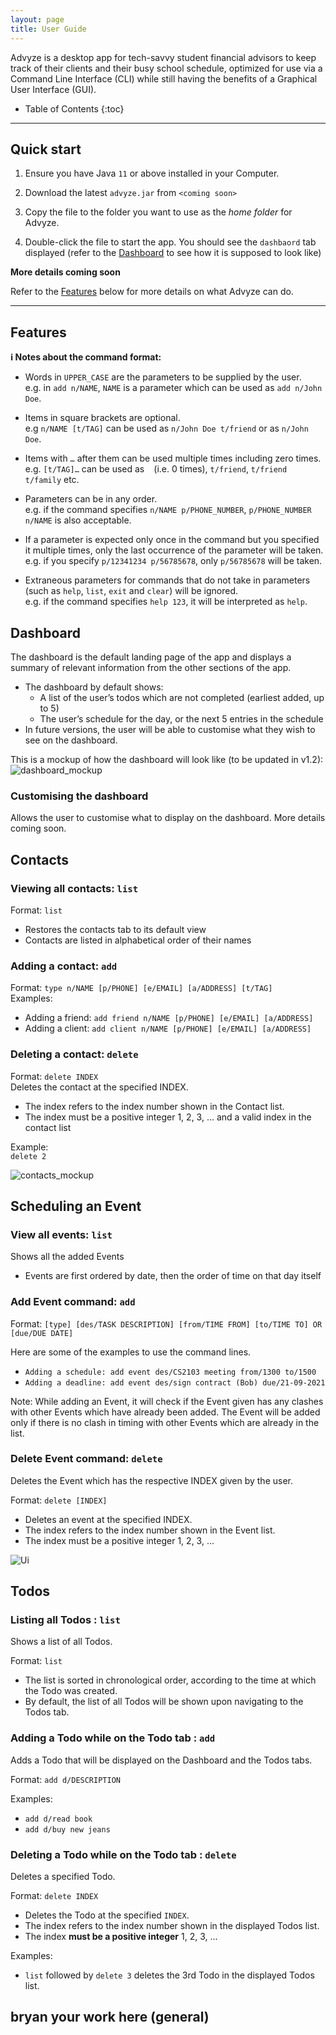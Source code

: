 ```yaml
---
layout: page
title: User Guide
---
```


Advyze is a desktop app for tech-savvy student financial advisors to keep track of their clients and their busy school schedule, optimized for use via a Command Line Interface (CLI) while still having the benefits of a Graphical User Interface (GUI).

-   Table of Contents
    {:toc}

---

## Quick start

1. Ensure you have Java `11` or above installed in your Computer.

2. Download the latest `advyze.jar` from `<coming soon>` 

3. Copy the file to the folder you want to use as the _home folder_ for Advyze.

4. Double-click the file to start the app. You should see the `dashbaord` tab displayed (refer to the [Dashboard](#dashboard) to see how it is supposed to look like)

**More details coming soon**

Refer to the [Features](#Features) below for more details on what Advyze can do.

---

## Features

<div markdown="block" class="alert alert-info">

**:information_source: Notes about the command format:**<br>

-   Words in `UPPER_CASE` are the parameters to be supplied by the user.<br>
    e.g. in `add n/NAME`, `NAME` is a parameter which can be used as `add n/John Doe`.

-   Items in square brackets are optional.<br>
    e.g `n/NAME [t/TAG]` can be used as `n/John Doe t/friend` or as `n/John Doe`.

-   Items with `…`​ after them can be used multiple times including zero times.<br>
    e.g. `[t/TAG]…​` can be used as ` ` (i.e. 0 times), `t/friend`, `t/friend t/family` etc.

-   Parameters can be in any order.<br>
    e.g. if the command specifies `n/NAME p/PHONE_NUMBER`, `p/PHONE_NUMBER n/NAME` is also acceptable.

-   If a parameter is expected only once in the command but you specified it multiple times, only the last occurrence of the parameter will be taken.<br>
    e.g. if you specify `p/12341234 p/56785678`, only `p/56785678` will be taken.

-   Extraneous parameters for commands that do not take in parameters (such as `help`, `list`, `exit` and `clear`) will be ignored.<br>
    e.g. if the command specifies `help 123`, it will be interpreted as `help`.

</div>

## Dashboard
The dashboard is the default landing page of the app and displays a summary of relevant information from the other sections of the app.
* The dashboard by default shows:
  * A list of the user’s todos which are not completed (earliest added, up to 5)
  * The user’s schedule for the day, or the next 5 entries in the schedule
* In future versions, the user will be able to customise what they wish to see on the dashboard.

This is a mockup of how the dashboard will look like (to be updated in v1.2): 
![dashboard_mockup](images/dashboard_mockup.png)

### Customising the dashboard
Allows the user to customise what to display on the dashboard. More details coming soon.


## Contacts


### Viewing all contacts: `list`  
Format: `list`  
* Restores the contacts tab to its default view
* Contacts are listed in alphabetical order of their names

### Adding a contact: `add`
Format: `type n/NAME [p/PHONE] [e/EMAIL] [a/ADDRESS] [t/TAG]`  
Examples:  
* Adding a friend: `add friend n/NAME [p/PHONE] [e/EMAIL] [a/ADDRESS]`
* Adding a client: `add client n/NAME [p/PHONE] [e/EMAIL] [a/ADDRESS]`

### Deleting a contact: `delete`
Format: `delete INDEX`  
Deletes the contact at the specified INDEX.  
* The index refers to the index number shown in the Contact list.
* The index must be a positive integer 1, 2, 3, … and a valid index in the contact list

Example:  
`delete 2`  

![contacts_mockup](images/contacts_mockup.png)


## Scheduling an Event

### View all events: `list`

Shows all the added Events

-   Events are first ordered by date, then the order of time on that day itself

### Add Event command: `add`

Format: `[type] [des/TASK DESCRIPTION] [from/TIME FROM] [to/TIME TO] OR [due/DUE DATE]`

Here are some of the examples to use the command lines.

-   `Adding a schedule: add event des/CS2103 meeting from/1300 to/1500`
-   `Adding a deadline: add event des/sign contract (Bob) due/21-09-2021`

Note: While adding an Event, it will check if the Event given has any clashes with other Events which have already been added. The Event will be added only if there is no clash in timing with other Events which are already in the list.

### Delete Event command: `delete`

Deletes the Event which has the respective INDEX given by the user.

Format: `delete [INDEX]`

-   Deletes an event at the specified INDEX.
-   The index refers to the index number shown in the Event list.
-   The index must be a positive integer 1, 2, 3, ...

![Ui](images/Schedule.png)



## Todos

### Listing all Todos : `list`

Shows a list of all Todos.

Format: `list`

* The list is sorted in chronological order, according to the time at which the Todo was created.
* By default, the list of all Todos will be shown upon navigating to the Todos tab.

### Adding a Todo while on the Todo tab : `add`

Adds a Todo that will be displayed on the Dashboard and the Todos tabs.

Format: `add d/DESCRIPTION`

Examples:
* `add d/read book`
* `add d/buy new jeans`

### Deleting a Todo while on the Todo tab : `delete`

Deletes a specified Todo.

Format: `delete INDEX`

* Deletes the Todo at the specified `INDEX`.
* The index refers to the index number shown in the displayed Todos list.
* The index **must be a positive integer** 1, 2, 3, …​

Examples:
* `list` followed by `delete 3` deletes the 3rd Todo in the displayed Todos list.

## bryan your work here (general)
